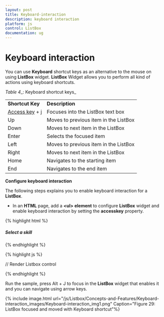 ```yaml
---
layout: post
title: Keyboard-interaction
description: keyboard interaction
platform: js
control: ListBox
documentation: ug
---
```


# Keyboard interaction

You can use **Keyboard** shortcut keys as an alternative to the mouse on using **ListBox** widget. **ListBox** Widget allows you to perform all kind of actions using keyboard shortcuts.

_Table_ _4__: Keyboard shortcut keys_

<table>
<tr>
<td>
<b>Shortcut Key</b></td><td>
<b>Description</b></td></tr>
<tr>
<td>
<a href=http://en.wikipedia.org/wiki/Access_key>Access key</a> + j	</td><td>
Focuses into the ListBox text box</td></tr>
<tr>
<td>
Up</td><td>
Moves to previous item in the ListBox</td></tr>
<tr>
<td>
Down</td><td>
Moves to next item in the ListBox</td></tr>
<tr>
<td>
Enter</td><td>
Selects the focused item</td></tr>
<tr>
<td>
Left </td><td>
Moves to previous item in the ListBox</td></tr>
<tr>
<td>
Right </td><td>
Moves to next item in the ListBox</td></tr>
<tr>
<td>
Home</td><td>
Navigates to the starting item </td></tr>
<tr>
<td>
End</td><td>
Navigates to the end item </td></tr>
</table>

**Configure keyboard interaction**

The following steps explains you to enable keyboard interaction for a **ListBox**.

* In an **HTML** page, add a **&lt;ul&gt; element** to configure **ListBox** widget and enable keyboard interaction by setting the **accesskey** property.


{% highlight html %}


<div id="control">
    <h5 class="ctrllabel">Select a skill</h5>
    <ul id="listboxSample"></ul>
</div>

{% endhighlight %}


{% highlight js %}


// Render Listbox control
<script type="text/javascript">
    $(function () {
        var skillset = [
        { skill: "ASP.NET" }, { skill: "ActionScript" }, { skill: "Basic" },
        { skill: "C++" }, { skill: "C#" }, { skill: "dBase" }, { skill: "Delphi" },
        { skill: "ESPOL" }, { skill: "F#" }, { skill: "FoxPro" }, { skill: "Java" },
        { skill: "J#" }, { skill: "Lisp" }, { skill: "Logo" }, { skill: "PHP" }
        ];
        $("#listboxSample").ejListBox({
            width: "240", dataSource: skillset,
            fields: { text: "skill" }
        });
        $(document).on("keydown", function (e) {
            if (e.altKey && e.keyCode === 74) { // j- key code.
                var target = $('#listboxSample').data("ejListBox");
                target.selectItemByIndex(1);
                $("#listboxSample_container").focus();
            }
        });
    });
</script>

{% endhighlight %}

Run the sample, press Alt + J to focus in the **ListBox** widget that enables it and you can navigate using arrow keys.


{% include image.html url="/js/Listbox/Concepts-and-Features/Keyboard-interaction_images/Keyboard-interaction_img1.png" Caption="Figure 29: ListBox focused and moved with Keyboard shortcut"%}



























